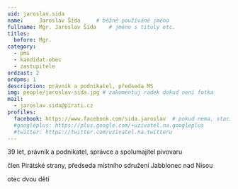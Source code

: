 ```yaml
---
uid: jaroslav.sida
name:     Jaroslav Šída   	# běžně používáné jméno
fullname: Mgr. Jaroslav Šída   	# jméno s tituly etc.
titles:
  before: Mgr.
category:
  - pms
  - kandidat-obec
  - zastupitele
ordzast: 2
ordpms: 1
description: právník a podnikatel, předseda MS
img: people/jaroslav-sida.jpg # zakomentuj radek dokud není fotka
mail:
  - jaroslav.sida@pirati.cz
profiles:
  facebook: https://www.facebook.com/sida.jaroslav  # pokud nema, staci smazat tuto radku
  #googleplus: https://plus.google.com/+uzivatel.na.googleplus
  #twitter: https://twitter.com/uzivatel.na.twitteru
---
```


39 let, právník a podnikatel, správce a spolumajitel pivovaru

člen Pirátské strany, předseda místního sdružení Jabblonec nad Nisou

otec dvou dětí